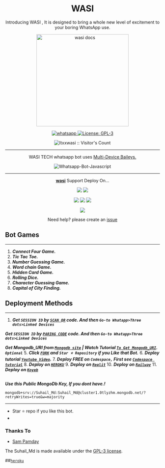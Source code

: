  <h1 align="center"> WASI  </h1> 
<p align="center"> Introducing WASI , It is designed to bring a whole new level of excitement to your boring WhatsApp use. </p>

<p align="center">
  <a href="https://youtube.com/@wasitech1">
    <img alt="wasi docs" height="300" src="https://telegra.ph/file/88900ae9950b665709be8.jpg">
  </a>
</p>
    
   
   
<p align="center">
  <a href="https://wa.me/+923192173398?text=Hi+Bro--+I+Need+Help.+I+messaged+you+from+wasitech+Repo" target="_blank">
    <img alt="whatsapp" src="https://img.shields.io/badge/ Whatsapp -25D366?style=for-the-badge&logo=whatsapp&logoColor=white" />
  </a>
  <a aria-label="wasi is free to use" href="https://github.com/Itxxwasi/Wasi/blob/main/LICENCE" target="_blank">
    <img alt="License: GPL-3" src="https://badges.frapsoft.com/os/gpl/gpl.png?v=103)](https://opensource.org/licenses/GPL-3.0/" target="_blank" />
  </a>
  <a aria-label="wasi is free to use" href="https://youtube.com/@wasitech1" target="_blank">
    
  </a>

</p>
<p align="center"><img src="https://profile-counter.glitch.me/{Itxxwasi}/count.svg" alt="Itxxwasi :: Visitor's Count" /></p>

---




<p align="center"> WASI TECH whatsapp bot uses
  <a href="https://github.com/adiwajshing/Baileys">Multi-Device Baileys.</a>
</p>
<p align="center">
  <img title="Whatsapp-Bot-Javascript" src="https://img.shields.io/badge/Javascript-363303?style=for-the-badge&logo=javascript&logoColor=c6c631"></img>
</p>

---

<p align="center">
  <a href="https://github.com/Itxxwasi/Wasi"><b>wasi</b></a> Support Deploy On...
</p>

<p align="center">
  <a href="https://github.com/SuhailTechInfo/Suhail-Md/blob/main/temp/deploy-on-vps.md"><img src="https://img.shields.io/badge/self hosting-3d1513?style=for-the-badge&logo=serverless&logoColor=FD5750"></a>
  <a href="https://railway.app/template/GZOvIe?referralCode=wVDLrh"><img src="https://img.shields.io/badge/railway-3e164f?style=for-the-badge&logo=railway&logoColor=0B0D0E"></a>
</p>
<p align="center">
  <a href="https://suhail-web01.vercel.app/deploy.html"><img src="https://img.shields.io/badge/heroku-9d7acc?style=for-the-badge&logo=heroku&logoColor=430098"></a>
  <a href="https://suhail-web01.vercel.app/replit.html"><img src="https://img.shields.io/badge/replit-253c99?style=for-the-badge&logo=replit&logoColor=F26207"></a>
  <a href="https://app.koyeb.com/apps/deploy?type=git&repository=github.com/SuhailTechInfo/Suhail-Md&branch=main&env[SESSION_ID]&env[OWNER_NUMBER]=923184474176&env[MONGODB_URI]&&env[OWNER_NAME]=Suhail&env[KOYEB_API]&env[PREFIX]=.&env[WAPRESENCE]&env[AUTO_READ_STATUS]=false&env[DISABLE_PM]=false&env[PACK_AUTHER]=whatsapp+bot&env[PACK_NAME]=Suhail+MD&env[STYLE]=0&env[MODE]=private&env[READ_MESSAGE]=false&env[THEME]=SUHAIL&env[WARN_COUNT]=3&env[BLOCK_JID]=null&env[TIME_ZONE]=Asia/Karachi&name=suhail-md&env[KOYEB_NAME]=suhail-md&env[SUDO]=null&env[THUMB_IMAGE]=https://i.imgur.com/NpA3ZsJ.jpeg"><img src="https://img.shields.io/badge/koyeb-033604?style=for-the-badge&logo=koyeb&logoColor=white"></a>
</p>
<p align="center">
  <a href="https://youtu.be/3NdJb6_1cJM"><img src="https://img.shields.io/badge/CodeSpace-green?colorA=%23ff000&colorB=%23017e40&style=for-the-badge&logo=git&logoColor=white"></a>
</p>
<p align="center">Need help? please create an <a href="https://github.com/SuhailTechInfo/Suhail-Md/issues">issue</a></p>

 



## Bot Games
---
1. ***Connect Four Game.***
2.  ***Tic Tac Toe.***
3.  ***Number Guessing Game.***
4.  ***Word chain Game.***
5.  ***Hidden Card Game.***
6.  ***Rolling Dice.***
7.  ***Character Guessing Game.***
8.  ***Capital of City Finding.***
##


 




  
 
## Deployment Methods
---
1.  ***Get `SESSION ID` by  [`SCAN QR`](https://suhail-md-g1y0.onrender.com/) code. And then `Go-to Whatapp>Three dots>Linked Devices`***


***Get `SESSION ID` by  [`PARING CODE`](https://replit.com/@Itxxwasi/WASI-MD-3?v=1) code. And then `Go-to Whatapp>Three dots>Linked Devices`***

***Get Mongodb_URI from [`Mongodb site`](https://www.mongodb.com/) | Watch Tutorial [`To Get Mongodb_URI`](https://youtu.be/6rnftFl0fAI). `Optional`***
5.  ***Click [`FORK`](https://github.com/SuhailTechInfo/Suhail-Md/fork) and `Star ⭐ Repository` if you Like that Bot.***
6.  ***Deploy tutorial [`Youtube Video`](https://youtu.be/6rnftFl0fAI).***
7.  ***Deploy FREE on `Codespace,` First see [`Codespace tutorial`](https://youtu.be/3NdJb6_1cJM)***
8.  ***Deploy on [`HEROKU`](https://suhail-web01.vercel.app/deploy.html)***
9.  ***Deploy on [`Replit`](https://suhail-web01.vercel.app/replit.html)***
10.  ***Deploy on [`Railway`](https://railway.app/template/GZOvIe?referralCode=wVDLrh)***
11.  ***Deploy on [`Koyeb`](https://app.koyeb.com/apps/deploy?type=git&repository=github.com/SuhailTechInfo/Suhail-Md&branch=main&env[SESSION_ID]&env[OWNER_NUMBER]=923184474176&env[MONGODB_URI]&&env[OWNER_NAME]=Suhail&env[KOYEB_API]&env[PREFIX]=.&env[WAPRESENCE]&env[AUTO_READ_STATUS]=false&env[DISABLE_PM]=false&env[PACK_AUTHER]=whatsapp+bot&env[PACK_NAME]=Suhail+MD&env[STYLE]=0&env[MODE]=private&env[READ_MESSAGE]=false&env[THEME]=SUHAIL&env[WARN_COUNT]=3&env[BLOCK_JID]=null&env[TIME_ZONE]=Asia/Karachi&name=suhail-md&env[KOYEB_NAME]=suhail-md&env[SUDO]=null&env[THUMB_IMAGE]=https://i.imgur.com/NpA3ZsJ.jpeg)***
##


***Use this Public MongoDb Key, If you dont have.!***
```
mongodb+srv://Suhail_Md:Suhail_Md@cluster1.0tlyzhm.mongodb.net/?retryWrites=true&w=majority
```
---


- Star ⭐ repo if you like this bot.
- 

### Thanks To
- [Sam Pamday](https://github.com/Sampandey001) 


The Suhail_Md is made available under the [GPL-3 license](https://github.com/SuhailTechInfo/Suhail-Md/blob/main/LICENCE).

##[`heroku`]( https://dashboard.heroku.com/new?template=https://github.com/SuhailTechInfo/Suhail-Md)
